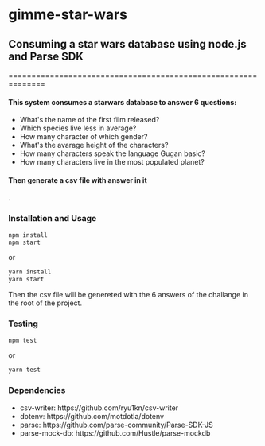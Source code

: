 # gimme-star-wars

<h2>Consuming a star wars database using node.js and Parse SDK</h2>
==============================================================

<h4>This system consumes a starwars database to answer 6 questions:</h4>
<ul>
  <li>What's the name of the first film released?</li>
  <li>Which species live less in average?</li>
  <li>How many character of which gender?</li>
  <li>What's the avarage height of the characters?</li>
  <li>How many characters speak the language Gugan basic?</li>
  <li>How many characters live in the most populated planet?</li>
</ul>
<h4>Then generate a csv file with answer in it</h1>. 


### Installation and Usage

```sh
npm install
npm start
```
or

```sh
yarn install
yarn start
```
Then the csv file will be genereted with the 6 answers of the challange in the root of the project. 


### Testing

```sh
npm test
```
or

```sh
yarn test
```
### Dependencies

<ul>
  <li>csv-writer: https://github.com/ryu1kn/csv-writer</li>
  <li>dotenv: https://github.com/motdotla/dotenv</li>
  <li>parse: https://github.com/parse-community/Parse-SDK-JS</li>
  <li>parse-mock-db: https://github.com/Hustle/parse-mockdb</li>
</ul>
